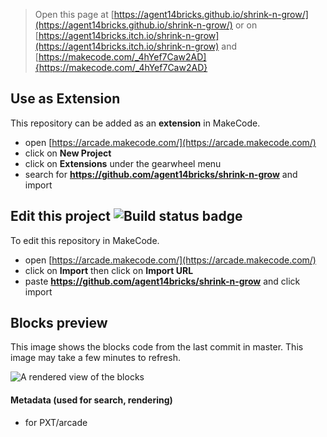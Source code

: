  


> Open this page at [https://agent14bricks.github.io/shrink-n-grow/](https://agent14bricks.github.io/shrink-n-grow/) or on [https://agent14bricks.itch.io/shrink-n-grow](https://agent14bricks.itch.io/shrink-n-grow) and [https://makecode.com/_4hYef7Caw2AD]{https://makecode.com/_4hYef7Caw2AD}

## Use as Extension

This repository can be added as an **extension** in MakeCode.

* open [https://arcade.makecode.com/](https://arcade.makecode.com/)
* click on **New Project**
* click on **Extensions** under the gearwheel menu
* search for **https://github.com/agent14bricks/shrink-n-grow** and import

## Edit this project ![Build status badge](https://github.com/agent14bricks/shrink-n-grow/workflows/MakeCode/badge.svg)

To edit this repository in MakeCode.

* open [https://arcade.makecode.com/](https://arcade.makecode.com/)
* click on **Import** then click on **Import URL**
* paste **https://github.com/agent14bricks/shrink-n-grow** and click import

## Blocks preview

This image shows the blocks code from the last commit in master.
This image may take a few minutes to refresh.

![A rendered view of the blocks](https://github.com/agent14bricks/shrink-n-grow/raw/master/.github/makecode/blocks.png)

#### Metadata (used for search, rendering)

* for PXT/arcade
<script src="https://makecode.com/gh-pages-embed.js"></script><script>makeCodeRender("{{ site.makecode.home_url }}", "{{ site.github.owner_name }}/{{ site.github.repository_name }}");</script>

